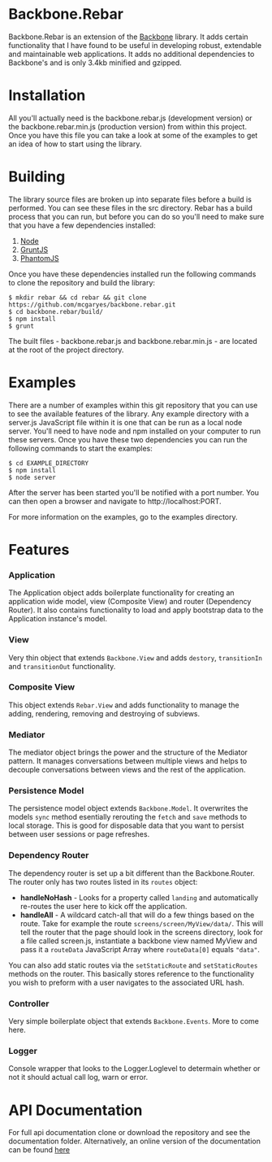 Backbone.Rebar
=====

Backbone.Rebar is an extension of the [Backbone](http://www.backbonejs.org/) library. It adds certain functionality that I have found to be useful in developing robust, extendable and maintainable web applications. It adds no additional dependencies to Backbone's and is only 3.4kb minified and gzipped.

# Installation

All you'll actually need is the backbone.rebar.js (development version) or the backbone.rebar.min.js (production version) from within this project. Once you have this file you can take a look at some of the examples to get an idea of how to start using the library.

# Building

The library source files are broken up into separate files before a build is performed. You can see these files in the src directory. Rebar has a build process that you can run, but before you can do so you'll need to make sure that you have a few dependencies installed:

1. [Node](http://nodejs.org)
2. [GruntJS](http://gruntjs.com)
3. [PhantomJS](http://phantomjs.org/)

Once you have these dependencies installed run the following commands to clone the repository and build the library:

	$ mkdir rebar && cd rebar && git clone https://github.com/mcgaryes/backbone.rebar.git
	$ cd backbone.rebar/build/
	$ npm install
	$ grunt

The built files - backbone.rebar.js and backbone.rebar.min.js - are located at the root of the project directory.

# Examples

There are a number of examples within this git repository that you can use to see the available features of the library. Any example directory with a server.js JavaScript file within it is one that can be run as a local node server. You'll need to have node and npm installed on your computer to run these servers. Once you have these two dependencies you can run the following commands to start the examples:

	$ cd EXAMPLE_DIRECTORY
	$ npm install
	$ node server

After the server has been started you'll be notified with a port number. You can then open a browser and navigate to http://localhost:PORT.

For more information on the examples, go to the examples directory.

# Features

### Application

The Application object adds boilerplate functionality for creating an application wide model, view (Composite View) and router (Dependency Router). It also contains functionality to load and apply bootstrap data to the Application instance's model.

### View

Very thin object that extends `Backbone.View` and adds `destory`, `transitionIn` and `transitionOut` functionality.

### Composite View

This object extends `Rebar.View` and adds functionality to manage the adding, rendering, removing and destroying of subviews.

### Mediator

The mediator object brings the power and the structure of the Mediator pattern. It manages conversations between multiple views and helps to decouple conversations between views and the rest of the application.

### Persistence Model

The persistence model object extends `Backbone.Model`. It overwrites the models `sync` method esentially rerouting the `fetch` and `save` methods to local storage. This is good for disposable data that you want to persist between user sessions or page refreshes.

### Dependency Router

The dependency router is set up a bit different than the Backbone.Router. The router only has two routes listed in its `routes` object:

* **handleNoHash** - Looks for a property called `landing` and automatically re-routes the user here to kick off the application.
* **handleAll** - A wildcard catch-all that will do a few things based on the route. Take for example the route `screens/screen/MyView/data/`. This will tell the router that the page should look in the screens directory, look for a file called screen.js, instantiate a backbone view named MyView and pass it a `routeData` JavaScript Array where `routeData[0]` equals `"data"`.

You can also add static routes via the `setStaticRoute` and `setStaticRoutes` methods on the router. This basically stores reference to the functionality you wish to preform with a user navigates to the associated URL hash.

### Controller

Very simple boilerplate object that extends `Backbone.Events`. More to come here.

### Logger

Console wrapper that looks to the Logger.Loglevel to determain whether or not it should actual call log, warn or error.

# API Documentation

For full api documentation clone or download the repository and see the documentation folder. Alternatively, an online version of the documentation can be found [here](http://resource.github.io/backbone.rebar/docs/index.html)
